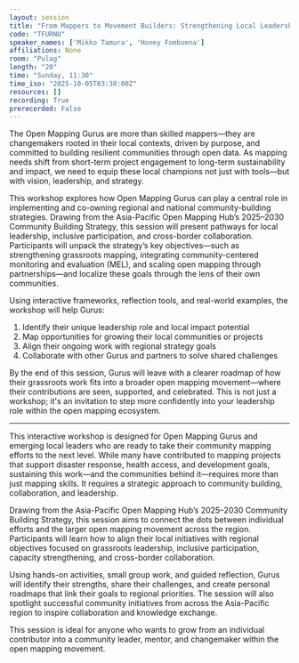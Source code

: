 ```yaml
---
layout: session
title: "From Mappers to Movement Builders: Strengthening Local Leadership through Open Mapping Gurus"
code: "TFURNU"
speaker_names: ['Mikko Tamura', 'Honey Fombuena']
affiliations: None
room: "Pulag"
length: "20"
time: "Sunday, 11:30"
time_iso: "2025-10-05T03:30:00Z"
resources: []
recording: True
prerecorded: False
---
```


The Open Mapping Gurus are more than skilled mappers—they are changemakers rooted in their local contexts, driven by purpose, and committed to building resilient communities through open data. As mapping needs shift from short-term project engagement to long-term sustainability and impact, we need to equip these local champions not just with tools—but with vision, leadership, and strategy.

This workshop explores how Open Mapping Gurus can play a central role in implementing and co-owning regional and national community-building strategies. Drawing from the Asia-Pacific Open Mapping Hub’s 2025–2030 Community Building Strategy, this session will present pathways for local leadership, inclusive participation, and cross-border collaboration. Participants will unpack the strategy’s key objectives—such as strengthening grassroots mapping, integrating community-centered monitoring and evaluation (MEL), and scaling open mapping through partnerships—and localize these goals through the lens of their own communities.

Using interactive frameworks, reflection tools, and real-world examples, the workshop will help Gurus:

1) Identify their unique leadership role and local impact potential
2) Map opportunities for growing their local communities or projects
3) Align their ongoing work with regional strategy goals
4) Collaborate with other Gurus and partners to solve shared challenges

By the end of this session, Gurus will leave with a clearer roadmap of how their grassroots work fits into a broader open mapping movement—where their contributions are seen, supported, and celebrated. This is not just a workshop; it's an invitation to step more confidently into your leadership role within the open mapping ecosystem.

<hr>

This interactive workshop is designed for Open Mapping Gurus and emerging local leaders who are ready to take their community mapping efforts to the next level. While many have contributed to mapping projects that support disaster response, health access, and development goals, sustaining this work—and the communities behind it—requires more than just mapping skills. It requires a strategic approach to community building, collaboration, and leadership.

Drawing from the Asia-Pacific Open Mapping Hub’s 2025–2030 Community Building Strategy, this session aims to connect the dots between individual efforts and the larger open mapping movement across the region. Participants will learn how to align their local initiatives with regional objectives focused on grassroots leadership, inclusive participation, capacity strengthening, and cross-border collaboration.

Using hands-on activities, small group work, and guided reflection, Gurus will identify their strengths, share their challenges, and create personal roadmaps that link their goals to regional priorities. The session will also spotlight successful community initiatives from across the Asia-Pacific region to inspire collaboration and knowledge exchange.

This session is ideal for anyone who wants to grow from an individual contributor into a community leader, mentor, and changemaker within the open mapping movement.

